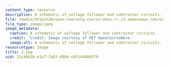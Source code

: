 ```yaml
---
content_type: resource
description: A schematic of voltage follower and subtractor circuits.
file: /media/https%3A/open-learning-course-data-rc.s3.amazonaws.com/ec-s06-practical-electronics-fall-2004/32c48b3be1a7fa83d884c0f144d04579_2.jpg
file_type: image/jpeg
image_metadata:
  caption: A schematic of voltage follower and subtractor circuits.
  credit: 'Credit: Image courtesy of MIT OpenCourseWare.'
  image-alt: A schematic of voltage follower and subtractor circuits.
resourcetype: Image
title: 2.jpg
uid: 32c48b3b-e1a7-fa83-d884-c0f144d04579
---
```

